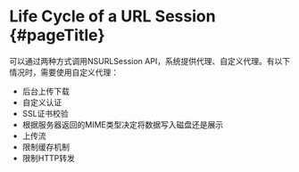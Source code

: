 # Life Cycle of a URL Session {#pageTitle}

可以通过两种方式调用NSURLSession API，系统提供代理、自定义代理。有以下情况时，需要使用自定义代理：

* 后台上传下载
* 自定义认证
* SSL证书校验
* 根据服务器返回的MIME类型决定将数据写入磁盘还是展示
* 上传流
* 限制缓存机制
* 限制HTTP转发



